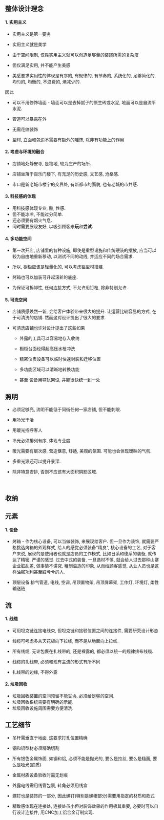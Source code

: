 ## 整体设计理念

#### 1. 实用主义

- 实用主义是第一要务

- 实用主义就是美学

- 由于空间限制, 仅靠实用主义就可以创造足够量的装饰所需的复杂度

- 但仅满足实用, 并不能产生美感

- 美感要求实用性的体现是有序的, 有规律的, 有节奏的, 系统化的, 足够简化的, 均匀的, 均衡的, 不浪费的, 熵减少的.

因此

- 可以不用修饰墙面 - 墙面可以是去掉腻子的原生砖或水泥, 地面可以是自流平水泥.

- 管道可以暴露在外

- 无需花纹装饰

- 型材, 立面和包边不需要有额外的雕饰, 除非有功能上的作用

#### 2. 考虑与环境的融合

- 店铺地处静安寺, 是福地, 较为庄严的场所.

- 店铺坐落于百乐门楼下, 有充足的历史感, 文艺感, 沧桑感.

- 市口是新老城市楼宇的交界处, 有新都市的面貌, 也有老城的市井感.

#### 3. 科技感的体现

- 用科技感体现专业, 酷, 性感.
- 但不能冰冷, 不能过分简单.
- 还必须要有烟火气息.
- 同时需要展现友好, 以吸引顾客来**玩**和**尝试**.

#### 4. 多功能空间

- 第一次开店, 店铺里的各种设施, 即使是重型设施和传统硬装的摆放, 应当可以较为自由地重新移动, 以测试不同的动线, 并适应不同的场合需求.

- 所以, 橱柜应该是轻量化的, 可以考虑铝型材搭建.

- 烤箱也可以加装可升起滚轮的底座.

- 为保证可拆卸性, 任何连接方式, 不允许用钉枪, 除非特别允许.

#### 5. 可洗空间

- 店铺质感焕然一新, 会给客户体验带来很大的提升. 让运营比较容易的方式, 在于可清洗的店铺. 然而这对设计提出了很大的要求.

- 可清洗店铺也许对设计提出了这些如果

    - 外露的工具可以容易地存入收纳

    - 橱柜台面经得起高压水枪冲洗

    - 精密仪表设备可以临时快速封装和迁移位置

    - 多功能区域可以清晰地转换功能

    - 甚至 设备用导轨架设, 并能很快统一到一处

## 照明

- 必须足够亮, 流明不能低于同街任何一家店铺, 但不能刺眼.

- 用冷光干活

- 用暖光招呼客人

- 冷光必须排列有序, 体现专业度

- 暖光需要有层次感, 营造惬意, 舒适, 美观的氛围. 可能也会体现暧昧的气氛.

- 多重光源还可以提升景深.

- 除非特意安排, 否则不应该有大面积阴影区域.

    

## 收纳

## 元素

#### 1. 设备

- 烤箱 - 作为核心设备, 可以当做装饰, 来展现给客户. 但一旦作为装饰, 就需要严格挑选烤箱的外观样式, 给人的感觉必须装备"精良", 核心设备的工艺, 对于客户来说, 展现的是使用者也就是店员的工作模式, 比如日系和德系的装备,
  就传达了精密, 严谨的感觉. 过去中式的装备, 一旦选材不慎, 就会给人过去那种山寨企业脏乱差, 做事情不讲究, 粗制滥造的印象, 从而给顾客感觉, 从业人员也是这样油腻功利甚至脏兮兮的人.

- 顶层设备:排气管道, 电线, 空调, 吊顶置物架, 吊顶屏幕架, 工作灯, 环境灯, 柔性输送链

## 流

#### 1. 线缆

- 可用坦克链连接电线束, 但坦克链和接驳位置之间的连接件, 需要研究设计形态

- 线缆可考虑多从天花板向下拉线, 而不是从地面向上拉线.

- 所有线缆, 无论包裹在扎线带的, 还是裸露的, 都必须以统一的规律排布线缆.

- 线缆的扎线带, 必须和现有主流的形式有所不同

- 扎线带的边缘, 不得外露

#### 2. 垃圾回收

- 垃圾回收装置的空间预留不能妥协, 必须给足够的空间.
- 垃圾回收系统需要有明确的示能.
- 垃圾回收设施周围需要方便清洗.

## 工艺细节

- 吊杆需垂直于地面, 这要求打孔位置精确

- 钢和铝型材必须精确切割

- 所有银色金属饰面, 如钢和铝, 必须不能是抛光的, 要么是拉丝, 要么是糙面, 要么是哑光(肤质).

- 金属材质设备验收时需无划痕

- 外露电线需用线管包裹, 转角必须用线盒

- 螺钉也是装饰的一部分, 因此螺钉(特别是螺帽部分)需要用指定的材质和款式

- 精致感体现在连接处, 连接处虽小但对装饰效果的作用极其重要, 必要时可以自行设计连接件, 用CNC加工铝合金订制实现.
